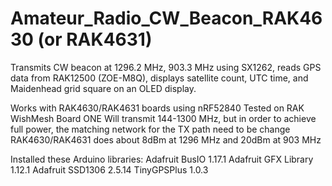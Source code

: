 # Amateur_Radio_CW_Beacon_RAK4630 (or RAK4631)
Transmits CW beacon at 1296.2 MHz, 903.3 MHz using SX1262, reads GPS data from RAK12500 (ZOE-M8Q), displays satellite count, UTC time, and Maidenhead grid square on an OLED display.

Works with RAK4630/RAK4631 boards using nRF52840
Tested on RAK WishMesh Board ONE
Will transmit 144-1300 MHz, but in order to achieve full power, the matching network for the TX path need to be change
RAK4630/RAK4631 does about 8dBm at 1296 MHz and 20dBm at 903 MHz

Installed these Arduino libraries:
Adafruit BusIO 1.17.1
Adafruit GFX Library 1.12.1
Adafruit SSD1306 2.5.14
TinyGPSPlus 1.0.3

